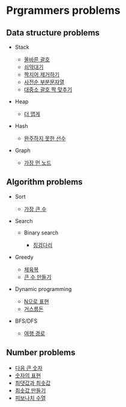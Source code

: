 Prgrammers problems
=====================

## Data structure problems

* Stack

	* [올바른 괄호](ds/stack/right_parenthesis.ipynb)
	* [쇠막대기](ds/stack/iron_pipe.ipynb)
	* [짝지어 제거하기](ds/stack/pair_removal.ipynb)
	* [사전순 부분문자열](ds/stack/alphabetical_part_string.ipynb)
	* [대중소 괄호 짝 맞추기](ds/stack/matching_parenthesis.ipynb)

* Heap

    * [더 맵게](ds/heap/more_spicy.ipynb)

* Hash

    * [완주하지 못한 선수](ds/hash/incomplete_player.ipynb)

* Graph

    * [가장 먼 노드](ds/graph/furthest_node.ipynb)

## Algorithm problems

* Sort

    * [가장 큰 수](algo/sort/the_biggest_number.ipynb)

* Search

    * Binary search

        * [징검다리](algo/search/binary_search/stepping_stone.ipynb)

* Greedy

    * [체육복](algo/greedy/gym_suit.ipynb)
    * [큰 수 만들기](algo/greedy/creating_big_number.ipynb)

* Dynamic programming

    * [N으로 표현](algo/dp/n_representation.ipynb)
    * [거스름돈](algo/dp/change.ipynb)

* BFS/DFS

    * [여행 경로](algo/bfs_dfs/travel_route.ipynb)

## Number problems

* [다음 큰 숫자](number/next_bigger_number.ipynb)
* [숫자의 표현](number/representation_of_number.ipynb)
* [최댓값과 최솟값](number/max_and_min.ipynb)
* [최솟값 만들기](number/make_min_num.ipynb)
* [피보나치 수열](number/fibonacci_number.ipynb)
